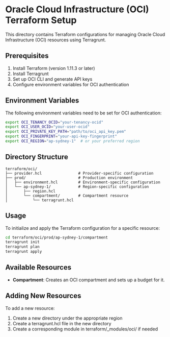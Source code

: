 # Oracle Cloud Infrastructure (OCI) Terraform Setup

This directory contains Terraform configurations for managing Oracle Cloud Infrastructure (OCI) resources using Terragrunt.

## Prerequisites

1. Install Terraform (version 1.11.3 or later)
2. Install Terragrunt
3. Set up OCI CLI and generate API keys
4. Configure environment variables for OCI authentication

## Environment Variables

The following environment variables need to be set for OCI authentication:

```bash
export OCI_TENANCY_OCID="your-tenancy-ocid"
export OCI_USER_OCID="your-user-ocid"
export OCI_PRIVATE_KEY_PATH="path/to/oci_api_key.pem"
export OCI_FINGERPRINT="your-api-key-fingerprint"
export OCI_REGION="ap-sydney-1"  # or your preferred region
```

## Directory Structure

```
terraform/oci/
├── provider.hcl                # Provider-specific configuration
├── prod/                       # Production environment
│   ├── environment.hcl         # Environment-specific configuration
│   └── ap-sydney-1/            # Region-specific configuration
│       ├── region.hcl
│       └── compartment/        # Compartment resource
│           └── terragrunt.hcl
```

## Usage

To initialize and apply the Terraform configuration for a specific resource:

```bash
cd terraform/oci/prod/ap-sydney-1/compartment
terragrunt init
terragrunt plan
terragrunt apply
```

## Available Resources

- **Compartment**: Creates an OCI compartment and sets up a budget for it.

## Adding New Resources

To add a new resource:

1. Create a new directory under the appropriate region
2. Create a terragrunt.hcl file in the new directory
3. Create a corresponding module in terraform/_modules/oci/ if needed